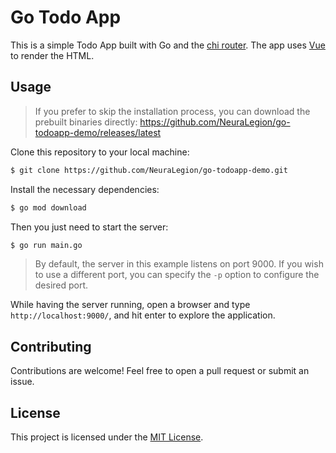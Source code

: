 # Go Todo App

This is a simple Todo App built with Go and the [chi router](https://github.com/go-chi/chi). The app uses [Vue](https://vuejs.org/) to render the HTML.

## Usage

> If you prefer to skip the installation process, you can download the prebuilt binaries directly: https://github.com/NeuraLegion/go-todoapp-demo/releases/latest

Clone this repository to your local machine:

```bash
$ git clone https://github.com/NeuraLegion/go-todoapp-demo.git
```

Install the necessary dependencies:

```bash
$ go mod download
```

Then you just need to start the server:

```bash
$ go run main.go
```

> By default, the server in this example listens on port 9000. If you wish to use a different port, you can specify the `-p` option to configure the desired port.

While having the server running, open a browser and type `http://localhost:9000/`, and hit enter to explore the application.

## Contributing

Contributions are welcome! Feel free to open a pull request or submit an issue.

## License

This project is licensed under the [MIT License](./LICENSE).
